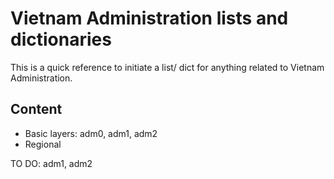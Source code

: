 # Vietnam Administration lists and dictionaries

This is a quick reference to initiate a list/ dict for anything related to Vietnam Administration. 

## Content 

- Basic layers: adm0, adm1, adm2
- Regional

TO DO: adm1, adm2